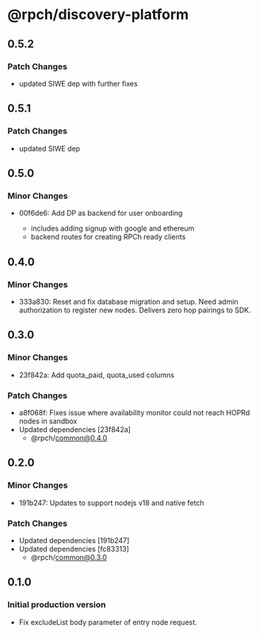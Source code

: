 # @rpch/discovery-platform

## 0.5.2

### Patch Changes

- updated SIWE dep with further fixes

## 0.5.1

### Patch Changes

- updated SIWE dep

## 0.5.0

### Minor Changes

- 00f6de6: Add DP as backend for user onboarding

  - includes adding signup with google and ethereum
  - backend routes for creating RPCh ready clients

## 0.4.0

### Minor Changes

- 333a830: Reset and fix database migration and setup.
  Need admin authorization to register new nodes.
  Delivers zero hop pairings to SDK.

## 0.3.0

### Minor Changes

- 23f842a: Add quota_paid, quota_used columns

### Patch Changes

- a8f068f: Fixes issue where availability monitor could not reach HOPRd nodes in sandbox
- Updated dependencies [23f842a]
  - @rpch/common@0.4.0

## 0.2.0

### Minor Changes

- 191b247: Updates to support nodejs v18 and native fetch

### Patch Changes

- Updated dependencies [191b247]
- Updated dependencies [fc83313]
  - @rpch/common@0.3.0

## 0.1.0

### Initial production version

- Fix excludeList body parameter of entry node request.
